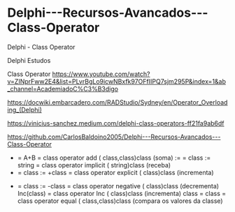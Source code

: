 # Delphi---Recursos-Avancados---Class-Operator
Delphi - Class Operator

Delphi
Estudos

Class Operator
https://www.youtube.com/watch?v=ZINprFww2E4&list=PLvrBgLo9icwNBxfk97OFfIIPQ7sjm295P&index=1&ab_channel=AcademiadoC%C3%B3digo

https://docwiki.embarcadero.com/RADStudio/Sydney/en/Operator_Overloading_(Delphi)

https://vinicius-sanchez.medium.com/delphi-class-operators-ff21fa9ab6df

https://github.com/CarlosBaldoino2005/Delphi---Recursos-Avancados---Class-Operator

+ = A+B = class operator add ( class,class)class (soma)
:= = class := string = class operator implicit ( string)class (receba)
+ = class := +class = class operator explicit ( class)class (incrementa)
- = class := -class = class operator negative ( class)class (decrementa)
Inc(class)  = class operator Inc ( class)class (incrementa)
class = class  =  class operator equal ( class,class)class (compara os valores da classe)
